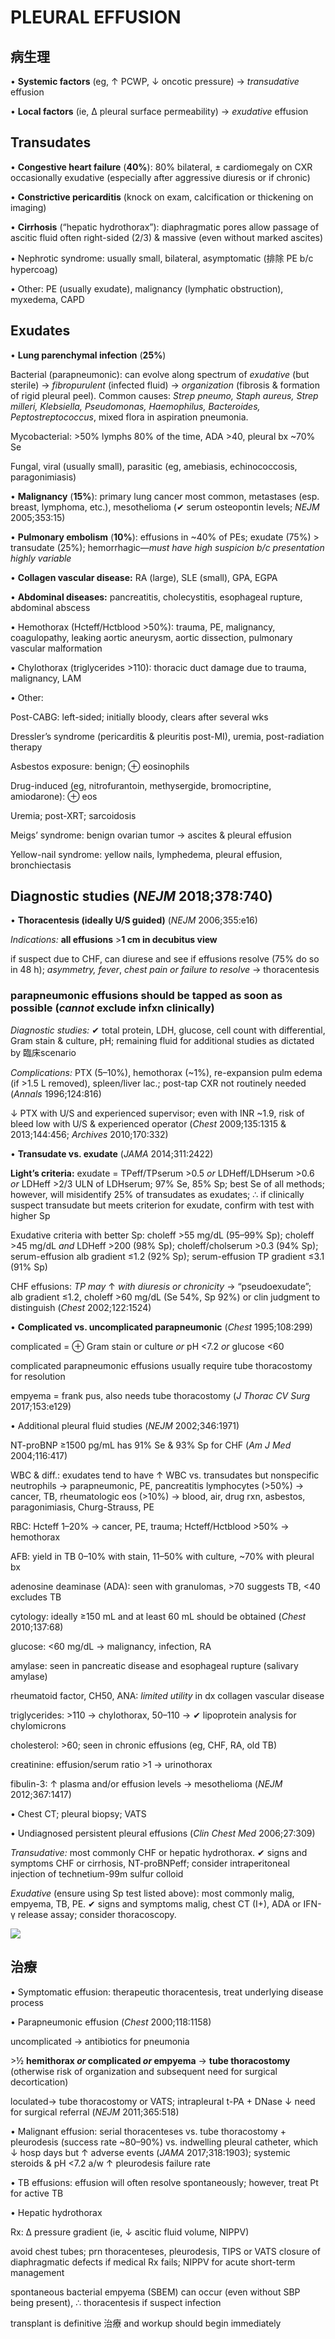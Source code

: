 # PLEURAL EFFUSION

## 病生理

• **Systemic factors** (eg, ↑ PCWP, ↓ oncotic pressure) → _transudative_ effusion

• **Local factors** (ie, Δ pleural surface permeability) → _exudative_ effusion

## Transudates

• **Congestive heart failure** (**40%**): 80% bilateral, ± cardiomegaly on CXR occasionally exudative (especially after aggressive diuresis or if chronic)

• **Constrictive pericarditis** (knock on exam, calcification or thickening on imaging)

• **Cirrhosis** (“hepatic hydrothorax”): diaphragmatic pores allow passage of ascitic fluid often right-sided (2/3) & massive (even without marked ascites)

• Nephrotic syndrome: usually small, bilateral, asymptomatic (排除 PE b/c hypercoag)

• Other: PE (usually exudate), malignancy (lymphatic obstruction), myxedema, CAPD

## Exudates

• **Lung parenchymal infection** (**25%**)

Bacterial (parapneumonic): can evolve along spectrum of _exudative_ (but sterile) → _fibropurulent_ (infected fluid) → _organization_ (fibrosis & formation of rigid pleural peel). Common causes: _Strep pneumo, Staph aureus, Strep milleri, Klebsiella, Pseudomonas, Haemophilus, Bacteroides, Peptostreptococcus_, mixed flora in aspiration pneumonia.

Mycobacterial: >50% lymphs 80% of the time, ADA >40, pleural bx ~70% Se

Fungal, viral (usually small), parasitic (eg, amebiasis, echinococcosis, paragonimiasis)

• **Malignancy** (**15%**): primary lung cancer most common, metastases (esp. breast, lymphoma, etc.), mesothelioma (✔ serum osteopontin levels; _NEJM_ 2005;353:15)

• **Pulmonary embolism** (**10%**): effusions in ~40% of PEs; exudate (75%) > transudate (25%); hemorrhagic—_must have high suspicion b/c presentation highly variable_

• **Collagen vascular disease:** RA (large), SLE (small), GPA, EGPA

• **Abdominal diseases:** pancreatitis, cholecystitis, esophageal rupture, abdominal abscess

• Hemothorax (Hcteff/Hctblood >50%): trauma, PE, malignancy, coagulopathy, leaking aortic aneurysm, aortic dissection, pulmonary vascular malformation

• Chylothorax (triglycerides >110): thoracic duct damage due to trauma, malignancy, LAM

• Other:

Post-CABG: left-sided; initially bloody, clears after several wks

Dressler’s syndrome (pericarditis & pleuritis post-MI), uremia, post-radiation therapy

Asbestos exposure: benign; ⊕ eosinophils

Drug-induced (eg, nitrofurantoin, methysergide, bromocriptine, amiodarone): ⊕ eos

Uremia; post-XRT; sarcoidosis

Meigs’ syndrome: benign ovarian tumor → ascites & pleural effusion

Yellow-nail syndrome: yellow nails, lymphedema, pleural effusion, bronchiectasis

## Diagnostic studies (_NEJM_ 2018;378:740)

• **Thoracentesis (ideally U/S guided)** (_NEJM_ 2006;355:e16)

_Indications:_ **all effusions** >**1 cm in decubitus view**

if suspect due to CHF, can diurese and see if effusions resolve (75% do so in 48 h); _asymmetry, fever_, _chest pain or failure to resolve_ → thoracentesis

### parapneumonic effusions should be tapped as soon as possible (_cannot_ exclude infxn clinically)

_Diagnostic studies:_ ✔ total protein, LDH, glucose, cell count with differential, Gram stain & culture, pH; remaining fluid for additional studies as dictated by 臨床scenario

_Complications:_ PTX (5–10%), hemothorax (~1%), re-expansion pulm edema (if >1.5 L removed), spleen/liver lac.; post-tap CXR not routinely needed (_Annals_ 1996;124:816)

↓ PTX with U/S and experienced supervisor; even with INR ~1.9, risk of bleed low with U/S & experienced operator (_Chest_ 2009;135:1315 & 2013;144:456; _Archives_ 2010;170:332)

• **Transudate vs. exudate** (_JAMA_ 2014;311:2422)

**Light’s criteria:** exudate = TPeff/TPserum >0.5 _or_ LDHeff/LDHserum >0.6 _or_ LDHeff >2/3 ULN of LDHserum; 97% Se, 85% Sp; best Se of all methods; however, will misidentify 25% of transudates as exudates; ∴ if clinically suspect transudate but meets criterion for exudate, confirm with test with higher Sp

Exudative criteria with better Sp: choleff >55 mg/dL (95–99% Sp); choleff >45 mg/dL _and_ LDHeff >200 (98% Sp); choleff/cholserum >0.3 (94% Sp); serum-effusion alb gradient ≤1.2 (92% Sp); serum-effusion TP gradient ≤3.1 (91% Sp)

CHF effusions: _TP may_ ↑ _with diuresis or chronicity_ → “pseudoexudate”; alb gradient ≤1.2, choleff >60 mg/dL (Se 54%, Sp 92%) or clin judgment to distinguish (_Chest_ 2002;122:1524)

• **Complicated vs. uncomplicated parapneumonic** (_Chest_ 1995;108:299)

complicated = ⊕ Gram stain or culture _or_ pH <7.2 _or_ glucose <60

complicated parapneumonic effusions usually require tube thoracostomy for resolution

empyema = frank pus, also needs tube thoracostomy (_J Thorac CV Surg_ 2017;153:e129)

• Additional pleural fluid studies (_NEJM_ 2002;346:1971)

NT-proBNP ≥1500 pg/mL has 91% Se & 93% Sp for CHF (_Am J Med_ 2004;116:417)

WBC & diff.: exudates tend to have ↑ WBC vs. transudates but nonspecific neutrophils → parapneumonic, PE, pancreatitis lymphocytes (>50%) → cancer, TB, rheumatologic eos (>10%) → blood, air, drug rxn, asbestos, paragonimiasis, Churg-Strauss, PE

RBC: Hcteff 1–20% → cancer, PE, trauma; Hcteff/Hctblood >50% → hemothorax

AFB: yield in TB 0–10% with stain, 11–50% with culture, ~70% with pleural bx

adenosine deaminase (ADA): seen with granulomas, >70 suggests TB, <40 excludes TB

cytology: ideally ≥150 mL and at least 60 mL should be obtained (_Chest_ 2010;137:68)

glucose: <60 mg/dL → malignancy, infection, RA

amylase: seen in pancreatic disease and esophageal rupture (salivary amylase)

rheumatoid factor, CH50, ANA: _limited utility_ in dx collagen vascular disease

triglycerides: >110 → chylothorax, 50–110 → ✔ lipoprotein analysis for chylomicrons

cholesterol: >60; seen in chronic effusions (eg, CHF, RA, old TB)

creatinine: effusion/serum ratio >1 → urinothorax

fibulin-3: ↑ plasma and/or effusion levels → mesothelioma (_NEJM_ 2012;367:1417)

• Chest CT; pleural biopsy; VATS

• Undiagnosed persistent pleural effusions (_Clin Chest Med_ 2006;27:309)

_Transudative:_ most commonly CHF or hepatic hydrothorax. ✔ signs and symptoms CHF or cirrhosis, NT-proBNPeff; consider intraperitoneal injection of technetium-99m sulfur colloid

_Exudative_ (ensure using Sp test listed above): most commonly malig, empyema, TB, PE. ✔ signs and symptoms malig, chest CT (I+), ADA or IFN-γ release assay; consider thoracoscopy.

![](https://i.imgur.com/7etkXF1.jpg)

## 治療

• Symptomatic effusion: therapeutic thoracentesis, treat underlying disease process

• Parapneumonic effusion (_Chest_ 2000;118:1158)

uncomplicated → antibiotics for pneumonia

\>½ **hemithorax _or_ complicated _or_ empyema** → **tube thoracostomy** (otherwise risk of organization and subsequent need for surgical decortication)

loculated→ tube thoracostomy or VATS; intrapleural t-PA + DNase ↓ need for surgical referral (_NEJM_ 2011;365:518)

• Malignant effusion: serial thoracenteses vs. tube thoracostomy + pleurodesis (success rate ~80–90%) vs. indwelling pleural catheter, which ↓ hosp days but ↑ adverse events (_JAMA_ 2017;318:1903); systemic steroids & pH <7.2 a/w ↑ pleurodesis failure rate

• TB effusions: effusion will often resolve spontaneously; however, treat Pt for active TB

• Hepatic hydrothorax

Rx: Δ pressure gradient (ie, ↓ ascitic fluid volume, NIPPV)

avoid chest tubes; prn thoracenteses, pleurodesis, TIPS or VATS closure of diaphragmatic defects if medical Rx fails; NIPPV for acute short-term management

spontaneous bacterial empyema (SBEM) can occur (even without SBP being present), ∴ thoracentesis if suspect infection

transplant is definitive 治療 and workup should begin immediately
